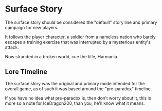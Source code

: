 # Surface Story

The surface story should be considered the "default" story line and primary campaign for new players.

It follows the player character, a soldier from a nameless nation who barely escapes a training exercise that was interrupted by a mysterious entity's attack.

Now stranded in a broken world, cue the title, Harmonia.

## Lore Timeline

The surface story was the original and primary mode intended for the overall game, as of such it was based around the "pre-paradox" timeline.

If you have no idea what pre-paradox is, then don't worry about it, this is more so a note for IceDragon200, than you, he'll know what it means.
